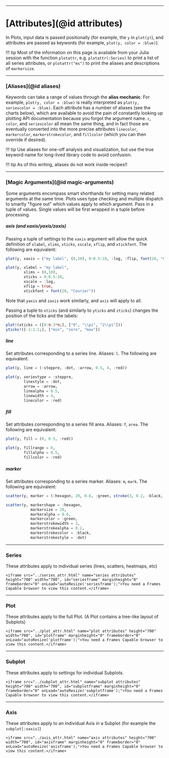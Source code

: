
---

# [Attributes](@id attributes)

In Plots, input data is passed positionally (for example, the `y` in `plot(y)`), and attributes are passed as keywords (for example, `plot(y, color = :blue)`).

!!! tip
	Most of the information on this page is available from your Julia session with the function `plotattr`, e.g. `plotattr(:Series)` to print a list of all series attributes, or `plotattr("ms")` to print the aliases and descriptions of `markersize`.

---

### [Aliases](@id aliases)

Keywords can take a range of values through the **alias mechanic**.  For example, `plot(y, color = :blue)` is really interpreted as `plot(y, seriescolor = :blue)`.  Each attribute has a number of aliases (see the charts below), which are available to avoid the pain of constantly looking up plotting API documentation because you forgot the argument name.  `c`, `color`, and `seriescolor` all mean the same thing, and in fact those are eventually converted into the more precise attributes `linecolor`, `markercolor`, `markerstrokecolor`, and `fillcolor` (which you can then override if desired).


!!! tip
	Use aliases for one-off analysis and visualization, but use the true keyword name for long-lived library code to avoid confusion.

!!! tip
	As of this writing, aliases do not work inside recipes!!

---

### [Magic Arguments](@id magic-arguments)


Some arguments encompass smart shorthands for setting many related arguments at the same time.  Plots uses type checking and multiple dispatch to smartly "figure out" which values apply to which argument.  Pass in a tuple of values.  Single values will be first wrapped in a tuple before processing.

##### axis (and xaxis/yaxis/zaxis)

Passing a tuple of settings to the `xaxis` argument will allow the quick definition
of `xlabel`, `xlims`, `xticks`, `xscale`, `xflip`, and `xtickfont`.  The following are equivalent:

```julia
plot(y, xaxis = ("my label", (0,10), 0:0.5:10, :log, :flip, font(20, "Courier")))

plot(y, xlabel = "my label",
		xlims = (0,10),
		xticks = 0:0.5:10,
        xscale = :log,
        xflip = true,
        xtickfont = font(20, "Courier"))
```

Note that `yaxis` and `zaxis` work similarly, and `axis` will apply to all.

Passing a tuple to `xticks` (and similarly to `yticks` and `zticks`) changes
the position of the ticks and the labels:

```julia
plot!(xticks = ([0:π:3*π;], ["0", "\\pi", "2\\pi"]))
yticks!([-1:1:1;], ["min", "zero", "max"])
```

##### line

Set attributes corresponding to a series line.  Aliases: `l`.  The following are equivalent:

```julia
plot(y, line = (:steppre, :dot, :arrow, 0.5, 4, :red))

plot(y, seriestype = :steppre,
		linestyle = :dot,
		arrow = :arrow,
		linealpha = 0.5,
		linewidth = 4,
		linecolor = :red)

```

##### fill

Set attributes corresponding to a series fill area.  Aliases: `f`, `area`.  The following are equivalent:

```julia
plot(y, fill = (0, 0.5, :red))

plot(y, fillrange = 0,
		fillalpha = 0.5,
		fillcolor = :red)
```

##### marker

Set attributes corresponding to a series marker.  Aliases: `m`, `mark`.  The following are equivalent:

```julia
scatter(y, marker = (:hexagon, 20, 0.6, :green, stroke(3, 0.2, :black, :dot)))

scatter(y, markershape = :hexagon,
		   markersize = 20,
		   markeralpha = 0.6,
		   markercolor = :green,
		   markerstrokewidth = 3,
		   markerstrokealpha = 0.2,
		   markerstrokecolor = :black,
		   markerstrokestyle = :dot)
```

---

### Series

These attributes apply to individual series (lines, scatters, heatmaps, etc)

```@raw html
<iframe src="../series_attr.html" name="series attributes" height="700" width="700", id="seriesframe" marginheight="0" frameborder="0" onLoad="autoResize('seriesframe');">You need a Frames Capable browser to view this content.</iframe>
```
---

### Plot

These attributes apply to the full Plot.  (A Plot contains a tree-like layout of Subplots)

```@raw html
<iframe src="../plot_attr.html" name="plot attributes" height="700" width="700", id="plotframe" marginheight="0" frameborder="0" onLoad="autoResize('plotframe');">You need a Frames Capable browser to view this content.</iframe>
```

---

### Subplot

These attributes apply to settings for individual Subplots.

```@raw html
<iframe src="../subplot_attr.html" name="subplot attributes" height="700" width="700", id="subplotframe" marginheight="0" frameborder="0" onLoad="autoResize('subplotframe');">You need a Frames Capable browser to view this content.</iframe>
```

---

### Axis

These attributes apply to an individual Axis in a Subplot (for example the `subplot[:xaxis]`)

```@raw html
<iframe src="../axis_attr.html" name="axis attributes" height="700" width="700", id="axisframe" marginheight="0" frameborder="0" onLoad="autoResize('axisframe');">You need a Frames Capable browser to view this content.</iframe>
```
